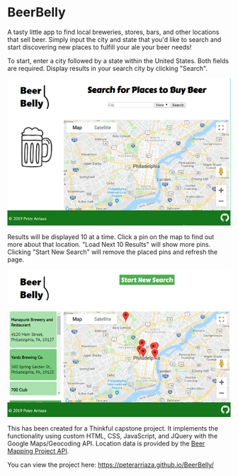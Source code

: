 # BeerBelly

A tasty little app to find local breweries, stores, bars, and other locations that sell beer.  Simply input the city and state that you'd like to search and start discovering new places to fulfill your ale your beer needs!

To start, enter a city followed by a state within the United States.  Both fields are required.  Display results in your search city by clicking "Search".

![Landing Page](read-me-imgs/landingpage.png)


Results will be displayed 10 at a time.  Click a pin on the map to find out more about that location.  "Load Next 10 Results" will show more pins.  Clicking "Start New Search" will remove the placed pins and refresh the page.

![Results Page](read-me-imgs/results.png)

This has been created for a Thinkful capstone project.  It implements the functionality using custom HTML, CSS, JavaScript, and JQuery with the Google Maps/Geocoding API.  Location data is provided by the [Beer Mapping Project API](https://beermapping.com "Beer Mapping Project"). 

You can view the project here: https://peterarriaza.github.io/BeerBelly/
